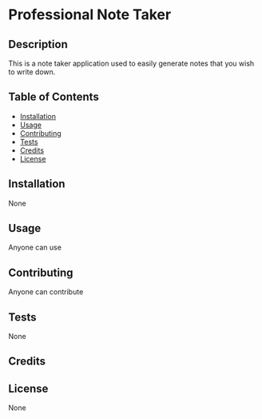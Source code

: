 # Professional Note Taker

## Description
This is a note taker application used to easily generate notes that you wish to write down.

## Table of Contents
- [Installation](#installation)
- [Usage](#usage)
- [Contributing](#contributing)
- [Tests](#tests)
- [Credits](#credits)
- [License](#license)

## Installation
None

## Usage
Anyone can use

## Contributing
Anyone can contribute

## Tests
None

## Credits


## License
None